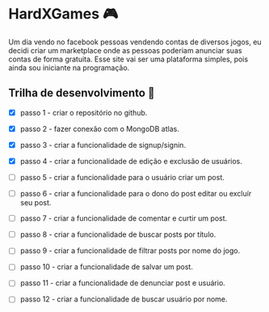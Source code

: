 # HardXGames :video_game:

Um dia vendo no facebook pessoas vendendo contas de diversos jogos, eu decidi criar um marketplace onde as pessoas poderiam anunciar suas contas de forma gratuita. Esse site vai ser uma plataforma simples, pois ainda sou iniciante na programação.

## Trilha de desenvolvimento :rocket:

- [x] passo 1 - criar o repositório no github.

- [x] passo 2 - fazer conexão com o MongoDB atlas.

- [x] passo 3 - criar a funcionalidade de signup/signin.

- [x] passo 4 - criar a funcionalidade de edição e exclusão de usuários.

- [ ] passo 5 - criar a funcionalidade para o usuário criar um post.

- [ ] passo 6 - criar a funcionalidade para o dono do post editar ou excluír seu post.

- [ ] passo 7 - criar a funcionalidade de comentar e curtir um post.

- [ ] passo 8 - criar a funcionalidade de buscar posts por título.

- [ ] passo 9 - criar a funcionalidade de filtrar posts por nome do jogo.

- [ ] passo 10 - criar a funcionalidade de salvar um post.

- [ ] passo 11 - criar a funcionalidade de denunciar post e usuário.

- [ ] passo 12 - criar a funcionalidade de buscar usuário por nome.
